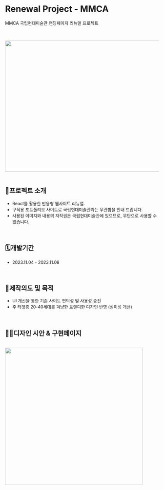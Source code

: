 # Renewal Project - MMCA

MMCA 국립현대미술관 랜딩페이지 리뉴얼 프로젝트

</br></br>
<img src="https://github.com/yurimeeee/MMCA_renewal/assets/137126594/57269ac5-fbaa-474b-a90d-f41290848d10"  width="600" height="430" margin="0 auto"/>
</br>
</br>

## 👀프로젝트 소개
* React를 활용한 반응형 웹사이트 리뉴얼.
* 구직용 포트폴리오 사이트로 국립현대미술관과는 무관함을 안내 드립니다.
* 사용된 이미지와 내용의 저작권은 국립현대미술관에 있으므로, 무단으로 사용할 수 없습니다.
</br>

## 🗓️개발기간
* 2023.11.04 - 2023.11.08
</br>

## 🎯제작의도 및 목적
* UI 개선을 통한 기존 사이트 편의성 및 사용성 증진
* 주 타겟층 20-40세대를 겨냥한 트렌디한 디자인 반영 (심미성 개선)
</br>

## 🎨디자인 시안 & 구현페이지
</br>
<img src="https://github.com/yurimeeee/MMCA_renewal/assets/137126594/939af56a-5641-4a9f-a4b2-7b5bcadc37c1"  width="450" margin="0 auto"/>

